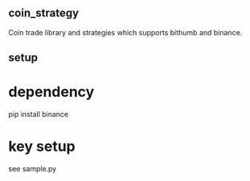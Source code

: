## coin_strategy
Coin trade library and strategies which supports bithumb and binance. 

## setup
# dependency
pip install binance

# key setup
see sample.py
